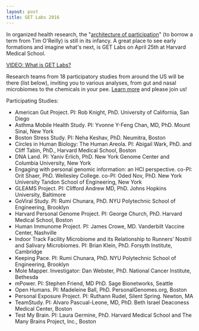 ```yaml
---
layout: post
title: GET Labs 2016
---
```


In organized health research, the "[architecture of participation](http://radar.oreilly.com/2015/03/socialcivics-and-the-architecture-of-participation.html)" (to borrow a term from Tim O'Reilly) is still in its infancy. A great place to see early formations and imagine what's next, is GET Labs on April 25th at Harvard Medical School.

[VIDEO: What is GET Labs?](https://youtu.be/PvGVMg1wjoU)

Research teams from 18 participatory studies from around the US will be there (list below), inviting you to various analyses, from gut and nasal microbiomes to the chemicals in your pee. [Learn more](http://www.getconference.org/get2016/labs.html) and please join us!

Participating Studies:

* American Gut Project. PI: Rob Knight, PhD. University of California, San Diego
* Asthma Mobile Health Study. PI: Yvonne Y-Feng Chan, MD, PhD. Mount Sinai, New York
* Boston Stress Study. PI: Neha Keshav, PhD. Neumitra, Boston	
* Circles in Human Biology: The Human Areola. PI: Abigail Wark, PhD. and Cliff Tabin, PhD., Harvard Medical School, Boston
* DNA Land. PI: Yaniv Erlich, PhD. New York Genome Center and Columbia University, New York
* Engaging with personal genomic information: an HCI perspective. co-PI: Orit Shaer, PhD. Wellesley College. co-PI: Oded Nov, PhD. New York University Tandon School of Engineering, New York
* GLEAMS Project. PI: Clifford Andrew MD, PhD. Johns Hopkins University, Baltimore
* GoViral Study. PI: Rumi Chunara, PhD. NYU Polytechnic School of Engineering, Brooklyn
* Harvard Personal Genome Project. PI: George Church, PhD. Harvard Medical School, Boston
* Human Immunome Project. PI: James Crowe, MD. Vanderbilt Vaccine Center, Nashville
* Indoor Track Facility Microbiome and its Relationship to Runners’ Nostril and Salivary Microbiomes. PI: Brian Klein, PhD. Forsyth Institute, Cambridge
* Keeping Pace. PI: Rumi Chunara, PhD. NYU Polytechnic School of Engineering, Brooklyn
* Mole Mapper. Investigator: Dan Webster, PhD. National Cancer Institute, Bethesda
* mPower. PI: Stephen Friend, MD PhD. Sage Bionetworks, Seattle
* Open Humans. PI: Madeleine Ball, PhD. PersonalGenomes.org, Boston
* Personal Exposure Project. PI: Ruthann Rudel, Silent Spring. Newton, MA
* TeamStudy. PI: Alvaro Pascual-Leone, MD, PhD. Beth Israel Deaconess Medical Center, Boston
* Test My Brain. PI: Laura Germine, PhD. Harvard Medical School and The Many Brains Project, Inc., Boston
